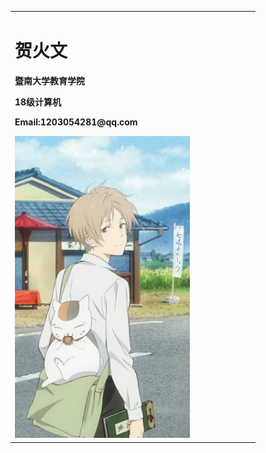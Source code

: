 <table border="0">
<tr>
<td width="75%">
  <h1>贺火文</h1>
  <p><b>暨南大学教育学院</b></p>
  <p><b>18级计算机</b></p>
  <p><b>Email:1203054281@qq.com</b></p> <img src="https://github.com/Wen1203054281/Wen1203054281.github.io/blob/master/111.png" width="280" height="483.6"/>
  </td>
 </tr>
</table>
